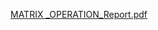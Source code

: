 
[MATRIX _OPERATION_Report.pdf](https://github.com/VIGNESH8629/M1_Matrix_Operation/files/8403209/MATRIX._OPERATION_Report.pdf)

